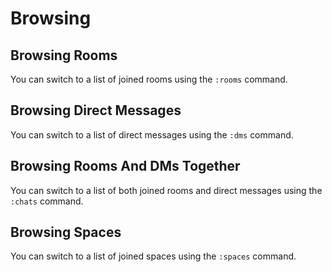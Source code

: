 # Browsing

## Browsing Rooms

You can switch to a list of joined rooms using the `:rooms` command.

## Browsing Direct Messages

You can switch to a list of direct messages using the `:dms` command.

## Browsing Rooms And DMs Together

You can switch to a list of both joined rooms and direct messages using the
`:chats` command.

## Browsing Spaces

You can switch to a list of joined spaces using the `:spaces` command.
